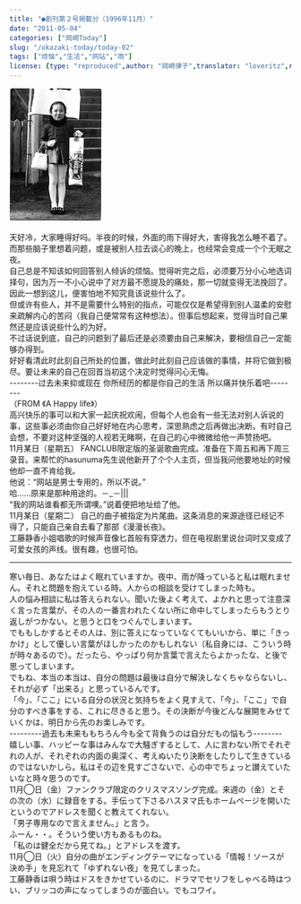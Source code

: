 ```yaml
---
title: "●創刊第２号掲載分（1996年11月）"
date: "2011-05-04"
categories: ["岡崎Today"]
slug: "/okazaki-today/today-02"
tags: ["烦恼","生活","网站","雨"]
license: {type: "reproduced",author: "岡崎律子",translator: "loveritz",reproduced-url: "http://www.ne.jp/asahi/okazaki/book/today/today2.html",reproduced-website: "岡崎律子Book"}
---
```


[![753](./images/753.gif)](./images/753.gif)


天好冷，大家睡得好吗。半夜的时候，外面的雨下得好大，害得我怎么睡不着了。而那些脑子里想着问题，或是被别人拉去谈心的晚上，也经常会变成一个个无眠之夜。  
自己总是不知该如何回答别人倾诉的烦恼。觉得听完之后，必须要万分小心地选词择句，因为万一不小心说中了对方最不愿提及的痛处，那一切就变得无法挽回了。因此一想到这儿，便害怕地不知究竟该说些什么了。  
但或许有些人，并不是需要什么特别的指点，可能仅仅是希望得到别人温柔的安慰来疏解内心的苦闷（我自己便常常有这种想法）。但事后想起来，觉得当时自己果然还是应该说些什么的为好。  
不过话说到底，自己的问题到了最后还是必须要由自己来解决，要相信自己一定能够办得到。  
好好看清此时此刻自己所处的位置，做此时此刻自己应该做的事情，并将它做到极尽。要让未来的自己在回首当初这个决定时觉得问心无悔。  
\--------过去未来抑或现在 你所经历的都是你自己的生活 所以痛并快乐着吧--------  
（FROM 《A Happy life》）  
高兴快乐的事可以和大家一起庆祝欢闹，但每个人也会有一些无法对别人诉说的事，这些事必须由你自己好好地在内心思考，深思熟虑之后再做出决断。有时自己会想，不要对这种坚强的人视若无睹啊，在自己的心中微微给他一声赞扬吧。  
11月某日（星期五） FANCLUB限定版的圣诞歌曲完成。准备在下周五和再下周三录音。来帮忙的hasunuma先生说他新开了个个人主页，但当我问他要地址的时候他却一直不肯给我。  
他说：“网站是男士专用的，所以不说。”  
哈……原来是那种用途的。－\_－|||  
“我的网站谁看都无所谓噢。”说着便把地址给了他。  
11月某日（星期二） 自己的曲子被指定为片尾曲。这条消息的来源途径已经记不得了，只能自己亲自去看了那部《漫漫长夜》。  
工藤静香小姐唱歌的时候声音像匕首般有穿透力，但在电视剧里说台词时又变成了可爱女孩的声线。很有趣，也很可怕。

---

寒い毎日、あなたはよく眠れていますか。夜中、雨が降っていると私は眠れません。それと問題を抱えている時。人からの相談を受けてしまった時も。  
人の悩み相談に私は答えられない。聞いた後よく考えて、よかれと思って注意深く言った言葉が、その人の一番言われたくない所に命中してしまったらもうとり返しがつかない。と思うと口をつぐんでしまいます。  
でももしかするとその人は、別に答えになっていなくてもいいから、単に「きっかけ」として優しい言葉がほしかったのかもしれない（私自身には、こういう時が時々あるので）。だったら、やっぱり何か言葉で言えたらよかったな、と後で思ってしまいます。  
でもね、本当の本当は、自分の問題は最後は自分で解決しなくちゃならないし、それが必ず「出来る」と思っているんです。  
「今」、「ここ」にいる自分の状況と気持ちをよく見すえて、「今」、「ここ」で自分のすべき事をする、これに尽きると思う。その決断が今後どんな展開をみせていくかは、明日から先のお楽しみです。  
\---------過去も未来ももちろん今も全て背負うのは自分だもの悩もう--------  
嬉しい事、ハッピーな事はみんなで大騒ぎするとして、人に言わない所でそれぞれの人が、それぞれの内面の奥深く、考えぬいたり決断をしたりして生きているのではないかしら。私はその辺を見すごさないで、心の中でちょっと讃えていたいなと時々思うのです。  
11月◯日（金）ファンクラブ限定のクリスマスソング完成。来週の（金）とその次の（水）に録音をする。手伝って下さるハスヌマ氏もホームページを開いたというのでアドレスを聞くと教えてくれない。  
「男子専用なので言えません。」と言う。  
ふーん・・。そういう使い方もあるものね。  
「私のは健全だから見てね。」とアドレスを渡す。  
11月◯日（火）自分の曲がエンディングテーマになっている「情報！ソースが決め手」を見忘れて「ゆずれない夜」を見てしまった。  
工藤静香は唄う時はドスをきかせているのに、ドラマでセリフをしゃべる時はつい、ブリッコの声になってしまうのが面白い。でもコワイ。  
